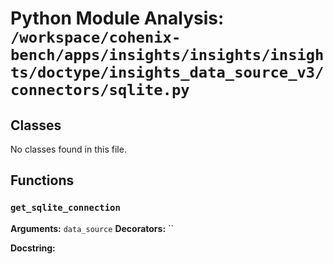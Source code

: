 # Python Module Analysis: `/workspace/cohenix-bench/apps/insights/insights/insights/doctype/insights_data_source_v3/connectors/sqlite.py`

## Classes

No classes found in this file.


## Functions

### `get_sqlite_connection`
**Arguments:** `data_source`
**Decorators:** ``

**Docstring:**
```

```

